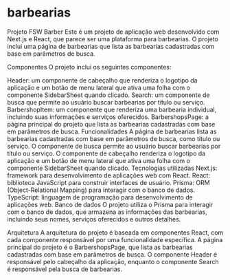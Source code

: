 # barbearias
Projeto FSW Barber
Este é um projeto de aplicação web desenvolvido com Next.js e React, que parece ser uma plataforma para barbearias. O projeto inclui uma página de barbearias que lista as barbearias cadastradas com base em parâmetros de busca.

Componentes
O projeto inclui os seguintes componentes:

Header: um componente de cabeçalho que renderiza o logotipo da aplicação e um botão de menu lateral que ativa uma folha com o componente SidebarSheet quando clicado.
Search: um componente de busca que permite ao usuário buscar barbearias por título ou serviço.
BarbershopItem: um componente que renderiza uma barbearia individual, incluindo suas informações e serviços oferecidos.
BarbershopsPage: a página principal do projeto que lista as barbearias cadastradas com base em parâmetros de busca.
Funcionalidades
A página de barbearias lista as barbearias cadastradas com base em parâmetros de busca, como título ou serviço.
O componente de busca permite ao usuário buscar barbearias por título ou serviço.
O componente de cabeçalho renderiza o logotipo da aplicação e um botão de menu lateral que ativa uma folha com o componente SidebarSheet quando clicado.
Tecnologias utilizadas
Next.js: framework para desenvolvimento de aplicações web com React.
React: biblioteca JavaScript para construir interfaces de usuário.
Prisma: ORM (Object-Relational Mapping) para interagir com o banco de dados.
TypeScript: linguagem de programação para desenvolvimento de aplicações web.
Banco de dados
O projeto utiliza o Prisma para interagir com o banco de dados, que armazena as informações das barbearias, incluindo seus nomes, serviços oferecidos e outros detalhes.

Arquitetura
A arquitetura do projeto é baseada em componentes React, com cada componente responsável por uma funcionalidade específica. A página principal do projeto é o BarbershopsPage, que lista as barbearias cadastradas com base em parâmetros de busca. O componente Header é responsável pelo cabeçalho da aplicação, enquanto o componente Search é responsável pela busca de barbearias.
















































































